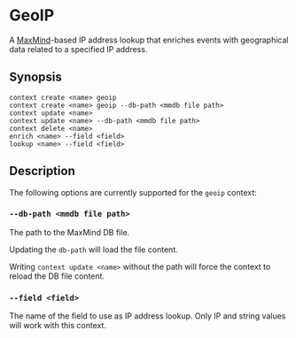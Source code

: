 # GeoIP

A [MaxMind](https://www.maxmind.com/en/home)-based IP address lookup that
enriches events with geographical data related to a specified IP address.

## Synopsis

```
context create <name> geoip
context create <name> geoip --db-path <mmdb file path>
context update <name>
context update <name> --db-path <mmdb file path>
context delete <name>
enrich <name> --field <field>
lookup <name> --field <field>
```

## Description

The following options are currently supported for the `geoip` context:

### `--db-path <mmdb file path>`

The path to the MaxMind DB file.

Updating the `db-path` will load the file content.

Writing `context update <name>` without the path will force the context to
reload the DB file content.

### `--field <field>`

The name of the field to use as IP address lookup. Only IP and string values
will work with this context.

